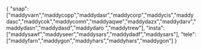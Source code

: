 {
  "snap":  ["maddyvarn","maddycopp","maddydasr","maddycorp","maddycis","maddydasc","maddycok","maddycomn","maddyaqwe","maddydazx","maddydarv","maddydasn","maddydasd","maddydaro ","maddytrew"],
  "insta": ["maddysawf","maddyseer","maddysars","maddydadf","maddysars"],
  "tele":  ["maddyfarn","maddygon","maddyhars","maddyhars","maddygon"]
}
